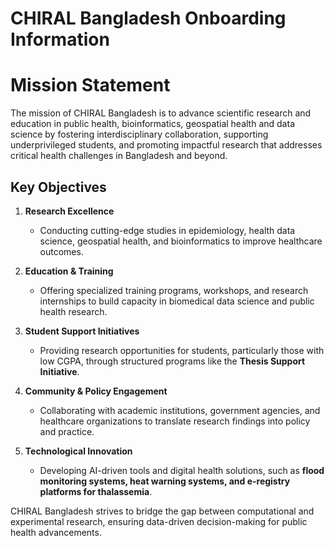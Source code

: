 # CHIRAL Bangladesh Onboarding Information

# Mission Statement

The mission of CHIRAL Bangladesh is to advance scientific research and education in public health, bioinformatics, geospatial health and data science by 
fostering interdisciplinary collaboration, supporting underprivileged students, and promoting impactful research that addresses critical
health challenges in Bangladesh and beyond.

## Key Objectives

1. **Research Excellence**  
   - Conducting cutting-edge studies in epidemiology, health data science, geospatial health, and bioinformatics to improve healthcare outcomes.  

2. **Education & Training**  
   - Offering specialized training programs, workshops, and research internships to build capacity in biomedical data science and public health research.  

3. **Student Support Initiatives**  
   - Providing research opportunities for students, particularly those with low CGPA, through structured programs like the **Thesis Support Initiative**.  

4. **Community & Policy Engagement**  
   - Collaborating with academic institutions, government agencies, and healthcare organizations to translate research findings into policy and practice.  

5. **Technological Innovation**  
   - Developing AI-driven tools and digital health solutions, such as **flood monitoring systems, heat warning systems, and e-registry platforms for thalassemia**.  

CHIRAL Bangladesh strives to bridge the gap between computational and experimental research, ensuring data-driven decision-making for public health advancements.


